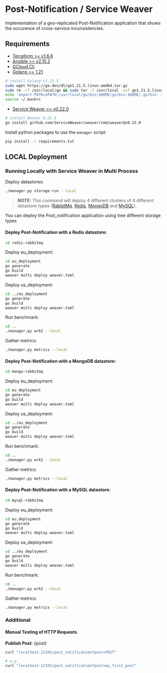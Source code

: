 # Post-Notification / Service Weaver

Implementation of a geo-replicated Post-Notification application that shows the occurence of cross-service inconsistencies.

## Requirements

- [Terraform >= v1.6.6](https://developer.hashicorp.com/terraform/tutorials/aws-get-started/install-cli)
- [Ansible >= v2.15.2](https://docs.ansible.com/ansible/latest/installation_guide/intro_installation.html)
- [GCloud Cli](https://cloud.google.com/sdk/docs/install)
- [Golang >= 1.21](https://go.dev/doc/install)
```zsh
# install Golang v1.21.5
sudo wget https://go.dev/dl/go1.21.5.linux-amd64.tar.gz
sudo rm -rf /usr/local/go && sudo tar -C /usr/local -xzf go1.21.5.linux-amd64.tar.gz
echo 'export PATH=$PATH:/usr/local/go/bin:$HOME/go/bin:$HOME/.go/bin' >> ~/.bashrc
source ~/.bashrc
```
- [Service Weaver >= v0.22.0](https://serviceweaver.dev/docs.html#installation)
```zsh
# install Weaver 0.22.0
go install github.com/ServiceWeaver/weaver/cmd/weaver@v0.22.0
```


Install python packages to use the `manager` script:
```zsh
pip install -r requirements.txt
```


## LOCAL Deployment

### Running Locally with Service Weaver in Multi Process

Deploy datastores:

``` zsh
./manager.py storage-run --local
```

> **_NOTE:_**  This command will deploy 4 different clusters of 4 different datastore types ([RabbitMq](https://www.rabbitmq.com/), [Redis](https://redis.io/), [MongoDB](https://www.mongodb.com/) and [MySQL](https://www.mysql.com/)).

You can deploy the Post_notification application using tree different storage types

#### Deploy Post-Notification with a Redis datastore:

``` zsh
cd redis-rabbitmq
```

Deploy eu_deployment:
``` zsh
cd eu_deployment
go generate
go build
weaver multi deploy weaver.toml
```

Deploy us_deployment:

``` zsh
cd ../eu_deployment
go generate
go build
weaver multi deploy weaver.toml
```

Run benchmark:

``` zsh
cd ..
./manager.py wrk2 --local
```

Gather metrics:
``` zsh
./manager.py metrics --local
```

#### Deploy Post-Notification with a MongoDB datastore:

``` zsh
cd mongo-rabbitmq
```

Deploy eu_deployment:
``` zsh
cd eu_deployment
go generate
go build
weaver multi deploy weaver.toml
```

Deploy us_deployment:

``` zsh
cd ../eu_deployment
go generate
go build
weaver multi deploy weaver.toml
```

Run benchmark:

``` zsh
cd ..
./manager.py wrk2 --local
```

Gather metrics:
``` zsh
./manager.py metrics --local
```

#### Deploy Post-Notification with a MySQL datastore:

``` zsh
cd mysql-rabbitmq
```

Deploy eu_deployment:
``` zsh
cd eu_deployment
go generate
go build
weaver multi deploy weaver.toml
```

Deploy us_deployment:

``` zsh
cd ../eu_deployment
go generate
go build
weaver multi deploy weaver.toml
```

Run benchmark:

``` zsh
cd ..
./manager.py wrk2 --local
```

Gather metrics:
``` zsh
./manager.py metrics --local
```

### Additional

#### Manual Testing of HTTP Requests

**Publish Post**: {post}

``` zsh
curl "localhost:12345/post_notification?post=POST"

# e.g.
curl "localhost:12345/post_notification?post=my_first_post"
```
